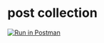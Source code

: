 # post collection 

[![Run in Postman](https://run.pstmn.io/button.svg)](https://app.getpostman.com/run-collection/cc2dea6973299956c2aa?action=collection%2Fimport)